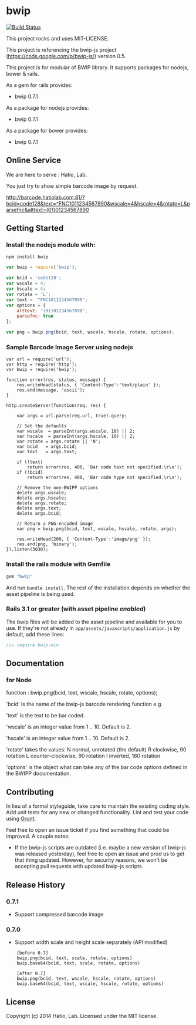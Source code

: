 # bwip
[![Build Status](https://secure.travis-ci.org/heartyoh/bwip.png?branch=master)](http://travis-ci.org/heartyoh/bwip)

This project rocks and uses MIT-LICENSE.

This project is referencing the bwip-js project (https://code.google.com/p/bwip-js/) version 0.5.

This project is for modular of BWIP library.
It supports packages for nodejs, bower & rails.

As a gem for rails provides:

  * bwip 0.7.1

As a package for nodejs provides:

  * bwip 0.7.1

As a package for bower provides:

  * bwip 0.7.1

## Online Service

We are here to serve : Hatio, Lab.

You just try to show simple barcode image by request.

http://barcode.hatiolab.com:81/?bcid=code128&text=^FNC1011234567890&wscale=4&hscale=4&rotate=L&parsefnc&alttext=(01)01234567890

## Getting Started
### Install the nodejs module with:
`npm install bwip`

```javascript
var bwip = require('bwip');

var bcid = 'code128';
var wscale = 4;
var hscale = 4;
var rotate = 'L';
var text = '^FNC1011234567890';
var options = {
	alttext: '(01)01234567890',
	parsefnc: true
};

var png = bwip.png(bcid, text, wscale, hscale, rotate, options);
```

### Sample Barcode Image Server using nodejs
```
var url = require('url');
var http = require('http');
var bwip = require('bwip');

function error(res, status, message) {
	res.writeHead(status, { 'Content-Type':'text/plain' });
	res.end(message, 'ascii');
}

http.createServer(function(req, res) {

	var args = url.parse(req.url, true).query;

	// Set the defaults
    var wscale  = parseInt(args.wscale, 10) || 2;
    var hscale  = parseInt(args.hscale, 10) || 2;
	var rotate = args.rotate || 'N';
	var bcid   = args.bcid;
	var text   = args.text;

	if (!text)
		return error(res, 400, 'Bar code text not specified.\r\n');
	if (!bcid)
		return error(res, 400, 'Bar code type not specified.\r\n');

	// Remove the non-BWIPP options
    delete args.wscale;
    delete args.hscale;
	delete args.rotate;
	delete args.text;
	delete args.bcid;

	// Return a PNG-encoded image
	var png = bwip.png(bcid, text, wscale, hscale, rotate, args);

	res.writeHead(200, { 'Content-Type':'image/png' });
	res.end(png, 'binary');
}).listen(3030);
```

### Install the rails module with Gemfile

```ruby
gem "bwip"
```

And run `bundle install`. The rest of the installation depends on
whether the asset pipeline is being used.

### Rails 3.1 or greater (with asset pipeline *enabled*)

The bwip files will be added to the asset pipeline and available for you to use. If they're not already in `app/assets/javascripts/application.js` by default, add these lines:

```js
//= require bwip-min
```

## Documentation
### for Node
 function : bwip.png(bcid, text, wscale, hscale, rotate, options);

 'bcid' is the name of the bwip-js barcode rendering function e.g.

 'text' is the text to be bar coded.

 'wscale' is an integer value from 1 .. 10.  Default is 2.

 'hscale' is an integer value from 1 .. 10.  Default is 2.

 'rotate' takes the values: 
		N	normal, unrotated (the default)
		R	clockwise, 90 rotation
		L	counter-clockwise, 90 rotation
		I	inverted, 180 rotation

 'options' is the object what can take any of the bar code options defined in the BWIPP documentation.

## Contributing
In lieu of a formal styleguide, take care to maintain the existing coding style. Add unit tests for any new or changed functionality. Lint and test your code using [Grunt](http://gruntjs.com/).

Feel free to open an issue ticket if you find something that could be improved. A couple notes:

* If the bwip-js scripts are outdated (i.e. maybe a new version of bwip-js was released yesterday), feel free to open an issue and prod us to get that thing updated. However, for security reasons, we won't be accepting pull requests with updated bwip-js scripts.

## Release History

### 0.7.1
- Support compressed barcode image

### 0.7.0
- Support width scale and height scale separately (API modified)
```
	[before 0.7] 
    bwip.png(bcid, text, scale, rotate, options)
    bwip.base64(bcid, text, scale, rotate, options)
    
    [after 0.7] 
    bwip.png(bcid, text, wscale, hscale, rotate, options)
    bwip.base64(bcid, text, wscale, hscale, rotate, options)
```

## License
Copyright (c) 2014 Hatio, Lab. Licensed under the MIT license.

